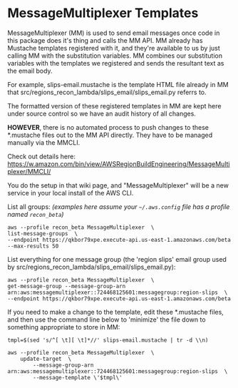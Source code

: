# MessageMultiplexer Templates

MessageMultiplexer (MM) is used to send email messages once code in this package does it's thing and
calls the MM API.  MM already has Mustache templates registered with it, and they're available to
us by just calling MM with the substitution variables.  MM combines our substitution variables
with the templates we registered and sends the resultant text as the email body.

For example, slips-email.mustache is the template HTML file already in MM that
src/regions_recon_lambda/slips_email/slips_email.py referrs to.

The formatted version of these registered templates in MM are kept here under source control so we have
an audit history of all changes.

**HOWEVER**, there is no automated process to push changes to these *.mustache files out to the MM API
directly.  They have to be managed manually via the MMCLI.

Check out details here: https://w.amazon.com/bin/view/AWSRegionBuildEngineering/MessageMultiplexer/MMCLI/

You do the setup in that wiki page, and "MessageMultiplexer" will be a new service in your local install
of the AWS CLI.

List all groups:   *(examples here assume your `~/.aws.config` file has a profile named `recon_beta`)*

```
aws --profile recon_beta MessageMultiplexer  \
list-message-groups  \
--endpoint https://qkbor79xpe.execute-api.us-east-1.amazonaws.com/beta --max-results 50
```

List everything for one message group (the 'region slips' email group used by
src/regions_recon_lambda/slips_email/slips_email.py):

```
aws --profile recon_beta MessageMultiplexer  \
get-message-group --message-group-arn arn:aws:messagemultiplexer::724468125601:messagegroup:region-slips  \
--endpoint https://qkbor79xpe.execute-api.us-east-1.amazonaws.com/beta
```


If you need to make a change to the template, edit these *.mustache files, and then use the command line
below to 'minimize' the file down to something appropriate to store in MM:

```
tmpl=$(sed 's/^[ \t][ \t]*//' slips-email.mustache | tr -d \\n)

aws --profile recon_beta MessageMultiplexer  \
    update-target  \
        --message-group-arn arn:aws:messagemultiplexer::724468125601:messagegroup:region-slips  \
        --message-template \'$tmpl\'
```
